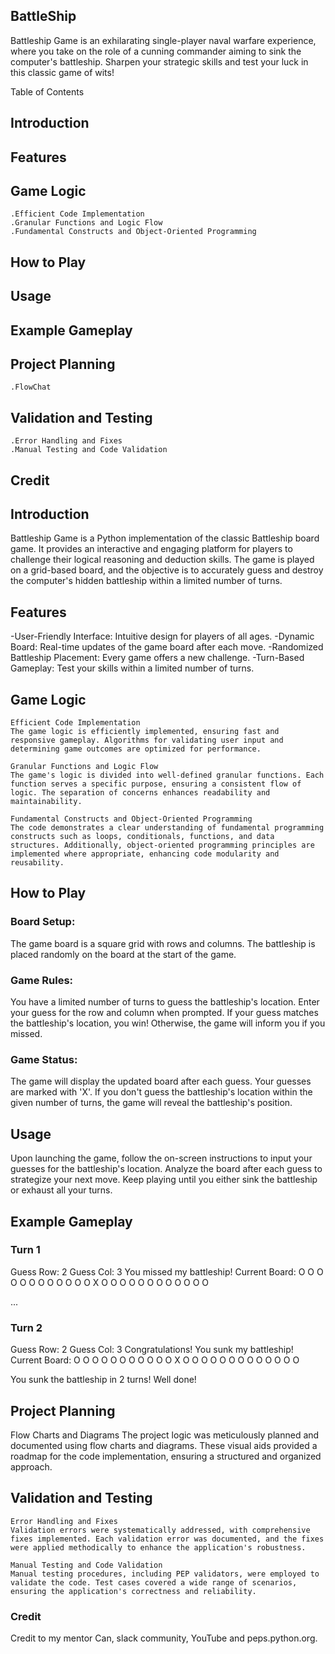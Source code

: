 ## BattleShip

Battleship Game is an exhilarating single-player naval warfare experience, where you take on the role of a cunning commander aiming to sink the computer's battleship. Sharpen your strategic skills and test your luck in this classic game of wits!

Table of Contents
## Introduction
## Features
## Game Logic
    .Efficient Code Implementation
    .Granular Functions and Logic Flow
    .Fundamental Constructs and Object-Oriented Programming
## How to Play
## Usage
## Example Gameplay
## Project Planning
    .FlowChat 
## Validation and Testing
    .Error Handling and Fixes
    .Manual Testing and Code Validation
## Credit

## Introduction
Battleship Game is a Python implementation of the classic Battleship board game. It provides an interactive and engaging platform for players to challenge their logical reasoning and deduction skills. The game is played on a grid-based board, and the objective is to accurately guess and destroy the computer's hidden battleship within a limited number of turns.

## Features
-User-Friendly Interface: Intuitive design for players of all ages.
-Dynamic Board: Real-time updates of the game board after each move.
-Randomized Battleship Placement: Every game offers a new challenge.
-Turn-Based Gameplay: Test your skills within a limited number of turns.

## Game Logic
    Efficient Code Implementation
    The game logic is efficiently implemented, ensuring fast and responsive gameplay. Algorithms for validating user input and determining game outcomes are optimized for performance.

    Granular Functions and Logic Flow
    The game's logic is divided into well-defined granular functions. Each function serves a specific purpose, ensuring a consistent flow of logic. The separation of concerns enhances readability and maintainability.

    Fundamental Constructs and Object-Oriented Programming
    The code demonstrates a clear understanding of fundamental programming constructs such as loops, conditionals, functions, and data structures. Additionally, object-oriented programming principles are implemented where appropriate, enhancing code modularity and reusability.

## How to Play

### Board Setup:

The game board is a square grid with rows and columns.
The battleship is placed randomly on the board at the start of the game.

### Game Rules:

You have a limited number of turns to guess the battleship's location.
Enter your guess for the row and column when prompted.
If your guess matches the battleship's location, you win! Otherwise, the game will inform you if you missed.

### Game Status:

The game will display the updated board after each guess. Your guesses are marked with 'X'.
If you don't guess the battleship's location within the given number of turns, the game will reveal the battleship's position.

## Usage
Upon launching the game, follow the on-screen instructions to input your guesses for the battleship's location.
Analyze the board after each guess to strategize your next move.
Keep playing until you either sink the battleship or exhaust all your turns.

## Example Gameplay

### Turn 1
Guess Row: 2
Guess Col: 3
You missed my battleship!
Current Board:
O O O O O
O O O O O
O O X O O
O O O O O
O O O O O

...

### Turn 2
Guess Row: 2
Guess Col: 3
Congratulations! You sunk my battleship!
Current Board:
O O O O O
O O O O O
O X O O O
O O O O O
O O O O O

You sunk the battleship in 2 turns! Well done!

## Project Planning
Flow Charts and Diagrams
The project logic was meticulously planned and documented using flow charts and diagrams. These visual aids provided a roadmap for the code implementation, ensuring a structured and organized approach.

## Validation and Testing
    Error Handling and Fixes
    Validation errors were systematically addressed, with comprehensive fixes implemented. Each validation error was documented, and the fixes were applied methodically to enhance the application's robustness.

    Manual Testing and Code Validation
    Manual testing procedures, including PEP validators, were employed to validate the code. Test cases covered a wide range of scenarios, ensuring the application's correctness and reliability.
### Credit
Credit to my mentor Can, slack community, YouTube and peps.python.org.
